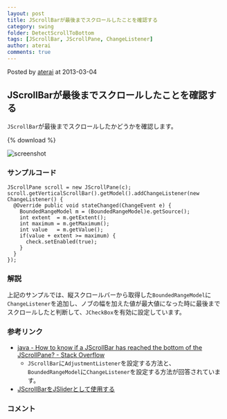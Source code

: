 ```yaml
---
layout: post
title: JScrollBarが最後までスクロールしたことを確認する
category: swing
folder: DetectScrollToBottom
tags: [JScrollBar, JScrollPane, ChangeListener]
author: aterai
comments: true
---
```


Posted by [aterai](http://terai.xrea.jp/aterai.html) at 2013-03-04

## JScrollBarが最後までスクロールしたことを確認する
`JScrollBar`が最後までスクロールしたかどうかを確認します。

{% download %}

![screenshot](https://lh5.googleusercontent.com/-OoIPVjne_9M/UTPo6KgN_NI/AAAAAAAABlw/7miro8ywcyg/s800/DetectScrollToBottom.png)

### サンプルコード
<pre class="prettyprint"><code>JScrollPane scroll = new JScrollPane(c);
scroll.getVerticalScrollBar().getModel().addChangeListener(new ChangeListener() {
  @Override public void stateChanged(ChangeEvent e) {
    BoundedRangeModel m = (BoundedRangeModel)e.getSource();
    int extent  = m.getExtent();
    int maximum = m.getMaximum();
    int value   = m.getValue();
    if(value + extent &gt;= maximum) {
      check.setEnabled(true);
    }
  }
});
</code></pre>

### 解説
上記のサンプルでは、縦スクロールバーから取得した`BoundedRangeModel`に`ChangeListener`を追加し、ノブの幅を加えた値が最大値になった時に最後までスクロールしたと判断して、`JCheckBox`を有効に設定しています。

### 参考リンク
- [java - How to know if a JScrollBar has reached the bottom of the JScrollPane? - Stack Overflow](http://stackoverflow.com/questions/12916192/how-to-know-if-a-jscrollbar-has-reached-the-bottom-of-the-jscrollpane)
    - `JScrollBar`に`AdjustmentListener`を設定する方法と、`BoundedRangeModel`に`ChangeListener`を設定する方法が回答されています。
- [JScrollBarをJSliderとして使用する](http://terai.xrea.jp/Swing/ScrollBarAsSlider.html)

<!-- dummy comment line for breaking list -->

### コメント
